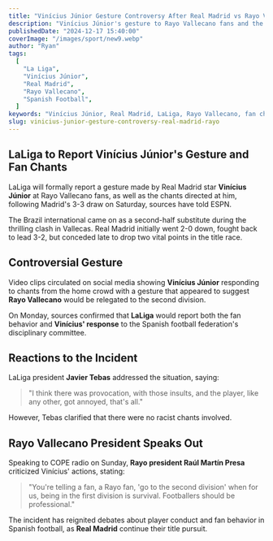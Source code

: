 ```yaml
---
title: "Vinícius Júnior Gesture Controversy After Real Madrid vs Rayo Vallecano Draw"
description: "Vinícius Júnior's gesture to Rayo Vallecano fans and the reported chants have sparked controversy after Real Madrid's 3-3 draw in LaLiga."
publishedDate: "2024-12-17 15:40:00"
coverImage: "/images/sport/new9.webp"
author: "Ryan"
tags:
  [
    "La Liga",
    "Vinícius Júnior",
    "Real Madrid",
    "Rayo Vallecano",
    "Spanish Football",
  ]
keywords: "Vinícius Júnior, Real Madrid, LaLiga, Rayo Vallecano, fan chants, football controversy, Vinícius gesture, Spanish football news"
slug: vinicius-junior-gesture-controversy-real-madrid-rayo
---
```


## LaLiga to Report Vinícius Júnior's Gesture and Fan Chants

LaLiga will formally report a gesture made by Real Madrid star **Vinícius Júnior** at Rayo Vallecano fans, as well as the chants directed at him, following Madrid's 3-3 draw on Saturday, sources have told ESPN.

The Brazil international came on as a second-half substitute during the thrilling clash in Vallecas. Real Madrid initially went 2-0 down, fought back to lead 3-2, but conceded late to drop two vital points in the title race.

## Controversial Gesture

Video clips circulated on social media showing **Vinícius Júnior** responding to chants from the home crowd with a gesture that appeared to suggest **Rayo Vallecano** would be relegated to the second division.

On Monday, sources confirmed that **LaLiga** would report both the fan behavior and **Vinícius' response** to the Spanish football federation's disciplinary committee.

## Reactions to the Incident

LaLiga president **Javier Tebas** addressed the situation, saying:

> "I think there was provocation, with those insults, and the player, like any other, got annoyed, that's all."

However, Tebas clarified that there were no racist chants involved.

## Rayo Vallecano President Speaks Out

Speaking to COPE radio on Sunday, **Rayo president Raúl Martín Presa** criticized Vinícius' actions, stating:

> "You're telling a fan, a Rayo fan, 'go to the second division' when for us, being in the first division is survival. Footballers should be professional."

The incident has reignited debates about player conduct and fan behavior in Spanish football, as **Real Madrid** continue their title pursuit.

